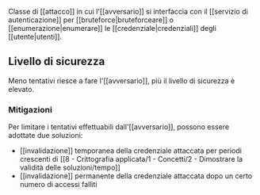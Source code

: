 Classe di [[attacco]] in cui l'[[avversario]] si interfaccia con il [[servizio di autenticazione]] per [[bruteforce|bruteforceare]] o [[enumerazione|enumerare]] le [[credenziale|credenziali]] degli [[utente|utenti]].

## Livello di sicurezza

Meno tentativi riesce a fare l'[[avversario]], più il livello di sicurezza è elevato.

### Mitigazioni

Per limitare i tentativi effettuabili dall'[[avversario]], possono essere adottate due soluzioni:
- [[invalidazione]] temporanea della credenziale attaccata per periodi crescenti di [[8 - Crittografia applicata/1 - Concetti/2 - Dimostrare la validità delle soluzioni/tempo]]
- [[invalidazione]] permanente della credenziale attaccata dopo un certo numero di accessi falliti

